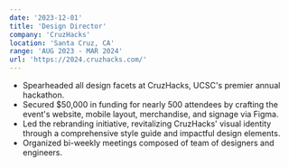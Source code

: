 ```yaml
---
date: '2023-12-01'
title: 'Design Director'
company: 'CruzHacks'
location: 'Santa Cruz, CA'
range: 'AUG 2023 - MAR 2024'
url: 'https://2024.cruzhacks.com/'
---
```

- Spearheaded all design facets at CruzHacks, UCSC's premier annual hackathon.
- Secured $50,000 in funding for nearly 500 attendees by crafting the event's website, mobile layout, merchandise, and signage via Figma.
- Led the rebranding initiative, revitalizing CruzHacks' visual identity through a comprehensive style guide and impactful design elements.
- Organized bi-weekly meetings composed of team of designers and engineers.